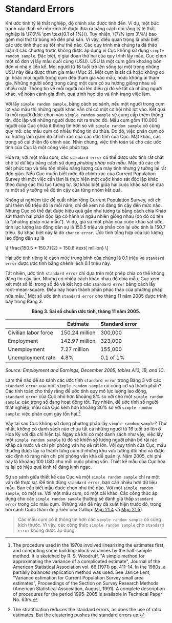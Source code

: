# Standard Errors

Khi ước tính tỷ lệ thất nghiệp, độ chính xác được tính đến. Ví dụ, một bức tranh xác định về nền kinh tế được đưa ra bằng cách nói rằng tỷ lệ thất nghiệp là \\(7.0\\% \pm \text{0.1 of 1%}\\). Tuy nhiên, \\(7\\% \pm 3\\%\\) bao gồm mọi thứ từ bùng nổ đến phá sản. Vì vậy, điều quan trọng là phải biết các ước tính thực sự tốt như thế nào. Các quy trình mà chúng ta đã thảo luận ở các chương trước không được áp dụng vì Cục không sử dụng `simple random sample`. Đặc biệt, ở giai đoạn thứ hai của quy trình lấy mẫu, Cục chọn một số đơn vị lấy mẫu cuối cùng (USU). USU là một cụm gồm khoảng bốn đơn vị nhà ở liền kề. Mọi người từ 16 tuổi trở lên sống tại một trong những USU này đều được tham gia mẫu (Mục 2). Một cụm là tất cả hoặc không có gì: hoặc mọi người trong cụm đều tham gia vào mẫu, hoặc không ai tham gia. Những người sống trong cùng một cụm có xu hướng giống nhau về nhiều mặt. Thông tin về mỗi người nói lên điều gì đó về tất cả những người khác, về hoàn cảnh gia đình, quá trình học tập và tình trạng việc làm.

Với lấy `simple random sample`, bằng cách so sánh, nếu một người trong cụm lọt vào mẫu thì những người khác vẫn chỉ có một cơ hội nhỏ lọt vào. Kết quả là mỗi người được chọn vào `simple random sample` sẽ cung cấp thêm thông tin, độc lập với những người được rút ra trước đó. Mẫu cụm gồm 110.000 người của Cục chứa ít thông tin hơn so với `simple random sample` có cùng quy mô: các mẫu cụm có nhiều thông tin dư thừa. Do đó, việc phân cụm có xu hướng làm giảm độ chính xác của các ước tính của Cục. Mặt khác, các trọng số cải thiện độ chính xác. Nhìn chung, việc tính toán `SE` cho các ước tính của Cục là một công việc phức tạp.

Hóa ra, với một mẫu cụm, các `standard error` có thể được ước tính rất chặt chẽ từ dữ liệu bằng cách sử dụng _phương pháp nửa mẫu_. Mặc dù các chi tiết phức tạp và tiêu tốn nhiều năng lượng của máy tính nhưng ý tưởng lại rất đơn giản. Nếu Cục muốn biết mức độ chính xác của Current Population Survey thì một việc cần làm là thực hiện một cuộc khảo sát độc lập khác theo đúng các thủ tục tương tự. Sự khác biệt giữa hai cuộc khảo sát sẽ đưa ra một số ý tưởng về độ tin cậy của từng nhóm kết quả.

Không ai nghiêm túc đề xuất nhân rộng Current Population Survey, với chi phí thêm 60 triệu đô la mỗi năm, chỉ để xem nó đáng tin cậy đến mức nào. Nhưng Cục có thể đạt được hiệu quả gần như tương tự bằng cách chia Khảo sát thành hai phần độc lập có hành vi ngẫu nhiên giống nhau (do đó có tên là "phương pháp nửa mẫu"). Ví dụ, giả sử một phần của cuộc khảo sát ước tính lực lượng lao động dân sự là 150.5 triệu và phần còn lại ước tính là 150.7 triệu. Sự khác biệt này là do `chance error`. Ước tính tổng hợp của lực lượng lao động dân sự là

\\[
\frac{150.5 + 150.7}{2} = 150.6 \text{ million}
\\]

Hai ước tính riêng lẻ cách mức trung bình của chúng là 0.1 triệu và `standard error` được ước tính bằng chênh lệch 0.1 triệu này.

Tất nhiên, ước tính `standard error` chỉ dựa trên một phép chia có thể không đáng tin cậy lắm. Nhưng có nhiều cách khác nhau để chia mẫu. Cục xem xét một số lỗi trong số đó và kết hợp các `standard error` bằng cách lấy root-mean-square. Điều này hoàn thành phần phác thảo của phương pháp nửa mẫu.[^9] Một số ước tính `standard error` cho tháng 11 năm 2005 được trình bày trong Bảng 3.

**<center>Bảng 3. Sai số chuẩn ước tính, tháng 11 năm 2005.</center>**

|                      | Estimate       | Standard error |
| -------------------- | -------------- | -------------- |
| Civilian labor force | 150.24 million | 300,000        |
| Employment           | 142.97 million | 323,000        |
| Unemployment         | 7.27 million   | 155,000        |
| Unemployment rate    | 4.8%           | 0.1 of 1%      |

_Source: Employment and Earnings, December 2005, tables A13, 1B, and 1C._

Làm thế nào để so sánh các ước tính `standard error` trong Bảng 3 với các `standard error` của một `simple random sample` có cùng cỡ và thành phần? Các tính toán cho thấy rằng để ước tính quy mô lực lượng lao động, `standard error` của Cục nhỏ hơn khoảng 8% so với cho một `simple random sample`: các trọng số đang hoạt động tốt. Tuy nhiên, để ước tính số người thất nghiệp, mẫu của Cục kém hơn khoảng 30% so với `simple random sample`: việc phân cụm gây tổn hại.[^10]

Vậy tại sao Cục không sử dụng phương pháp lấy `simple random sample`? Thứ nhất, không có danh sách nào chứa tất cả những người từ 16 tuổi trở lên ở Hoa Kỳ với địa chỉ hiện tại. Ngay cả khi có một danh sách như vậy, việc lấy một `simple random sample` từ đó sẽ khiến số lượng người phân bố rải rác khắp cả nước và chi phí phỏng vấn họ sẽ rất lớn. Với quy trình của Cục, mẫu thường được lấy ra thành từng cụm ở những khu vực tương đối nhỏ và được xác định rõ ràng nên chi phí phỏng vấn khá dễ quản lý. Năm 2005, chi phí này là khoảng 100 USD cho mỗi cuộc phỏng vấn. Thiết kế mẫu của Cục hóa ra lại có hiệu quả kinh tế đáng kinh ngạc.

Sự so sánh giữa thiết kế của Cục và một `simple random sample` chỉ ra một vấn đề thực sự. Để tính đúng `standard error`, bạn cần nhiều hơn dữ liệu mẫu. Bạn cần biết mẫu được chọn như thế nào. Với một `simple random sample`, có một `SE`. Với một mẫu cụm, có một cái khác. Các công thức áp dụng cho các `simple random sample` thường sẽ đánh giá thấp `standard error` trong các mẫu cụm. (Những vấn đề này đã xuất hiện trước đó, trong bối cảnh Cuộc thăm dò ý kiến của Gallup: [Mục 21.4](../ch21/ch21-04.md) và [Mục 21.5](../ch21/ch21-05.md))

> Các mẫu cụm có ít thông tin hơn các `simple random sample` có cùng kích thước. Vì vậy, các công thức `simple random sample` cho `standard error` không được áp dụng.

[^9]: The procedure used in the 1970s involved linearizing the estimates first, and computing some building-block variances by the half-sample method. It is sketched by R. S. Woodruff, "A simple method for approximating the variance of a complicated estimate", Journal of the American Statistical Association vol. 66 (1971) pp. 411–14. In the 1980s, a partially balanced replication method was used. See Janice Lent, "Variance estimation for Current Population Survey small area estimates", Proceedings of the Section on Survey Research Methods (American Statistical Association, August, 1991). A complete description of procedures for the period 1995–2005 is available in Technical Paper No. 63rv.

[^10]: The stratification reduces the standard errors, as does the use of ratio estimates. But the clustering pushes the standard errors up.

